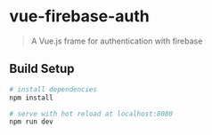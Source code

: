 # vue-firebase-auth

> A Vue.js frame for authentication with firebase

## Build Setup

``` bash
# install dependencies
npm install

# serve with hot reload at localhost:8080
npm run dev
```
